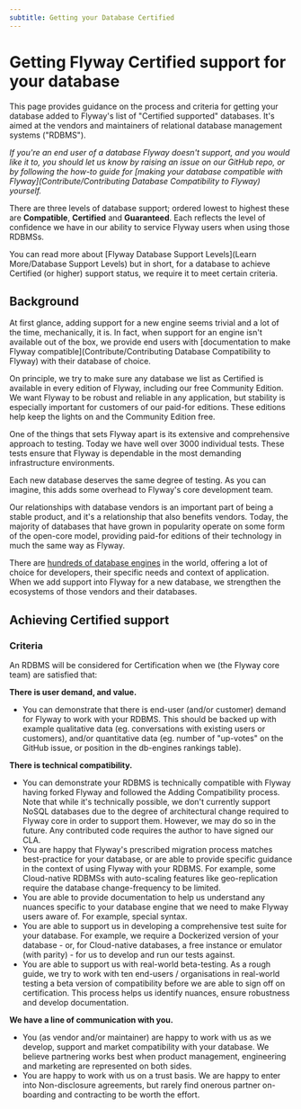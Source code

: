 ```yaml
---
subtitle: Getting your Database Certified
---
```


# Getting Flyway Certified support for your database

This page provides guidance on the process and criteria for getting your database added to Flyway's list of "Certified supported" databases. It's aimed at the vendors and maintainers of relational database management systems ("RDBMS"). 

_If you're an end user of a database Flyway doesn't support, and you would like it to, you should let us know by raising an issue on our GitHub repo, or by following the how-to guide for [making your database compatible with Flyway](Contribute/Contributing Database Compatibility to Flyway) yourself._

There are three levels of database support; ordered lowest to highest these are **Compatible**, **Certified** and **Guaranteed**. Each reflects the level of confidence we have in our ability to service Flyway users when using those RDBMSs. 

You can read more about [Flyway Database Support Levels](Learn More/Database Support Levels) but in short, for a database to achieve Certified (or higher) support status, we require it to meet certain criteria. 

## Background

At first glance, adding support for a new engine seems trivial and a lot of the time, mechanically, it is. In fact, when support for an engine isn't available out of the box, we provide end users with [documentation to make Flyway compatible](Contribute/Contributing Database Compatibility to Flyway) with their database of choice.     

On principle, we try to make sure any database we list as Certified is available in every edition of Flyway, including our free Community Edition. We want Flyway to be robust and reliable in any application, but stability is especially important for customers of our paid-for editions. These editions help keep the lights on and the Community Edition free. 

One of the things that sets Flyway apart is its extensive and comprehensive approach to testing. Today we have well over 3000 individual tests. These tests ensure that Flyway is dependable in the most demanding infrastructure environments.

Each new database deserves the same degree of testing. As you can imagine, this adds some overhead to Flyway's core development team.

Our relationships with database vendors is an important part of being a stable product, and it's a relationship that also benefits vendors. Today, the majority of databases that have grown in popularity operate on some form of the open-core model, providing paid-for editions of their technology in much the same way as Flyway.

There are [hundreds of database engines](https://db-engines.com/en/ranking) in the world, offering a lot of choice for developers, their specific needs and context of application. When we add support into Flyway for a new database, we strengthen the ecosystems of those vendors and their databases.

## Achieving Certified support

### Criteria
An RDBMS will be considered for Certification when we (the Flyway core team) are satisfied that:

**There is user demand, and value.**

- You can demonstrate that there is end-user (and/or customer) demand for Flyway to work with your RDBMS. This should be backed up with example qualitative data (eg. conversations with existing users or customers), and/or quantitative data (eg. number of "up-votes" on the GitHub issue, or position in the db-engines rankings table).  

**There is technical compatibility.**

- You can demonstrate your RDBMS is technically compatible with Flyway having forked Flyway and followed the Adding Compatibility process. Note that while it's technically possible, we don't currently support NoSQL databases due to the degree of architectural change required to Flyway core in order to support them. However, we may do so in the future. Any contributed code requires the author to have signed our CLA.
- You are happy that Flyway's prescribed migration process matches best-practice for your database, or are able to provide specific guidance in the context of using Flyway with your RDBMS. For example, some Cloud-native RDBMSs with auto-scaling features like geo-replication require the database change-frequency to be limited.    
- You are able to provide documentation to help us understand any nuances specific to your database engine that we need to make Flyway users aware of. For example, special syntax.
- You are able to support us in developing a comprehensive test suite for your database. For example, we require a Dockerized version of your database - or, for Cloud-native databases, a free instance or emulator (with parity) - for us to develop and run our tests against.    
- You are able to support us with real-world beta-testing. As a rough guide, we try to work with ten end-users / organisations in real-world testing a beta version of compatibility before we are able to sign off on certification. This process helps us identify nuances, ensure robustness and develop documentation. 

**We have a line of communication with you.**

- You (as vendor and/or maintainer) are happy to work with us as we develop, support and market compatibility with your database. We believe partnering works best when product management, engineering and marketing are represented on both sides.
- You are happy to work with us on a trust basis. We are happy to enter into Non-disclosure agreements, but rarely find onerous partner on-boarding and contracting to be worth the effort.    
